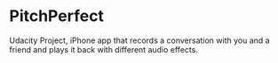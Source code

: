 # PitchPerfect
Udacity Project, iPhone app that records a conversation with you and a friend and plays it back with different audio effects.
